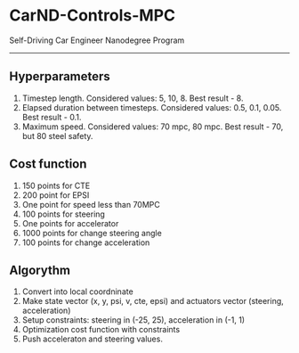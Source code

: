 # CarND-Controls-MPC
Self-Driving Car Engineer Nanodegree Program

---

## Hyperparameters
1. Timestep length. Considered values: 5, 10, 8. Best result - 8.
2. Elapsed duration between timesteps. Considered values: 0.5, 0.1, 0.05. Best result - 0.1. 
3. Maximum speed. Considered values: 70 mpc, 80 mpc. Best result - 70, but 80 steel safety.  

## Cost function
1. 150 points for CTE
2. 200 point for EPSI
3. One point for speed less than 70MPC
4. 100 points for steering
5. One points for accelerator
6. 1000 points for change steering angle
7. 100 points for change acceleration

## Algorythm
1. Convert into local coordninate
2. Make state vector (x, y, psi, v, cte, epsi) and actuators vector (steering, acceleration)
3. Setup constraints: steering in (-25, 25), acceleration in (-1, 1)
4. Optimization cost function with constraints
5. Push acceleraton and steering values.
